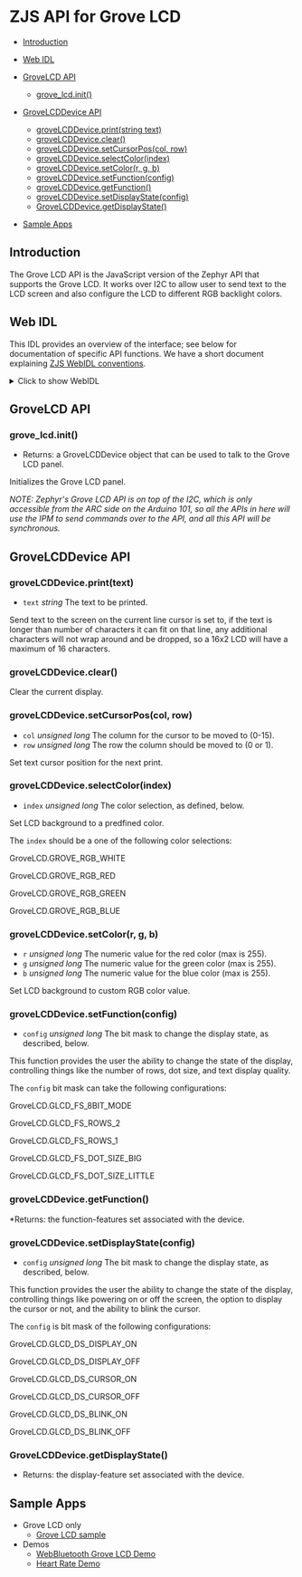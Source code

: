 ZJS API for Grove LCD
=====================

* [Introduction](#introduction)
* [Web IDL](#web-idl)
* [GroveLCD API](#grovelcd-api)
  * [grove_lcd.init()](#grove_lcdinit)
* [GroveLCDDevice API](#grovelcddevice-api)
  * [groveLCDDevice.print(string text)](#grovelcddeviceprinttext)
  * [groveLCDDevice.clear()](#grovelcddeviceclear)
  * [groveLCDDevice.setCursorPos(col, row)](#grovelcddevicesetcursorposcol-row)
  * [groveLCDDevice.selectColor(index)](#grovelcddeviceselectcolorindex)
  * [groveLCDDevice.setColor(r, g, b)](#grovelcddevicesetcolorr-g-b)
  * [groveLCDDevice.setFunction(config)](#grovelcddevicesetfunctionconfig)
  * [groveLCDDevice.getFunction()](#grovelcddevicegetfunction)
  * [groveLCDDevice.setDisplayState(config)](#grovelcddevicesetdisplaystateconfig)
  * [GroveLCDDevice.getDisplayState()](#grovelcddevicegetdisplaystate)

* [Sample Apps](#sample-apps)

Introduction
------------
The Grove LCD API is the JavaScript version of the Zephyr API that supports the
Grove LCD.  It works over I2C to allow user to send text to the LCD screen
and also configure the LCD to different RGB backlight colors.

Web IDL
-------
This IDL provides an overview of the interface; see below for
documentation of specific API functions.  We have a short document
explaining [ZJS WebIDL conventions](Notes_on_WebIDL.md).

<details>
<summary>Click to show WebIDL</summary>
<pre>// require returns a GroveLCD object
// var grove_lcd = require('grove_lcd');
[ReturnFromRequire]
interface GroveLCD {
    GroveLCDDevice init();
    attribute unsigned long GLCD_FS_8BIT_MODE;
    attribute unsigned long GLCD_FS_ROWS_2;
    attribute unsigned long GLCD_FS_ROWS_1;
    attribute unsigned long GLCD_FS_DOT_SIZE_BIG;
    attribute unsigned long GLCD_FS_DOT_SIZE_LITTLE;
<p>
    attribute unsigned long GLCD_DS_DISPLAY_ON;
    attribute unsigned long GLCD_DS_DISPLAY_OFF;
    attribute unsigned long GLCD_DS_CURSOR_ON;
    attribute unsigned long GLCD_DS_CURSOR_OFF;
    attribute unsigned long GLCD_DS_BLINK_ON;
    attribute unsigned long GLCD_DS_BLINK_OFF;
<p>
    attribute unsigned long GLCD_IS_SHIFT_INCREMENT;
    attribute unsigned long GLCD_IS_SHIFT_DECREMENT;
    attribute unsigned long GLCD_IS_ENTRY_LEFT;
    attribute unsigned long GLCD_IS_ENTRY_RIGHT;
<p>
    attribute unsigned long GROVE_RGB_WHITE;
    attribute unsigned long GROVE_RGB_RED;
    attribute unsigned long GROVE_RGB_GREEN;
    attribute unsigned long GROVE_RGB_BLUE;
};<p>interface GroveLCDDevice {
    void print(string text);
    void clear();
    void setCursorPos(unsigned long col, unsigned long row);
    void selectColor(unsigned long index);
    void setColor(unsigned long r, unsigned long g, unsigned long b);
    void setFunction(unsigned long config);
    unsigned long getFunction();
    void setDisplayState(unsigned long config);
    unsigned long getDisplayState();
};</pre>
</details>

GroveLCD API
------------
### grove_lcd.init()
* Returns: a GroveLCDDevice object that can be used to
talk to the Grove LCD panel.

Initializes the Grove LCD panel.

*NOTE: Zephyr's Grove LCD API is on top of the I2C, which is only accessible
from the ARC side on the Arduino 101, so all the APIs in here will use the
IPM to send commands over to the API, and all this API will be synchronous.*

GroveLCDDevice API
------------------
### groveLCDDevice.print(text)
* `text` *string* The text to be printed.

Send text to the screen on the current line cursor is set to,
if the text is longer than number of characters it can fit on that line,
any additional characters will not wrap around and be dropped,
so a 16x2 LCD will have a maximum of 16 characters.

### groveLCDDevice.clear()

Clear the current display.

### groveLCDDevice.setCursorPos(col, row)
* `col` *unsigned long* The column for the cursor to be moved to (0-15).
* `row` *unsigned long* The row the column should be moved to (0 or 1).

Set text cursor position for the next print.

### groveLCDDevice.selectColor(index)
* `index` *unsigned long* The color selection, as defined, below.

Set LCD background to a predfined color.

The `index` should be a one of the following color selections:

GroveLCD.GROVE_RGB_WHITE

GroveLCD.GROVE_RGB_RED

GroveLCD.GROVE_RGB_GREEN

GroveLCD.GROVE_RGB_BLUE

### groveLCDDevice.setColor(r, g, b)
* `r` *unsigned long* The numeric value for the red color (max is 255).
* `g` *unsigned long* The numeric value for the green color (max is 255).
* `b` *unsigned long* The numeric value for the blue color (max is 255).

Set LCD background to custom RGB color value.

### groveLCDDevice.setFunction(config)
* `config` *unsigned long* The bit mask to change the display state, as described, below.

This function provides the user the ability to change the state
of the display, controlling things like the number of rows,
dot size, and text display quality.

The `config` bit mask can take the following configurations:

GroveLCD.GLCD_FS_8BIT_MODE

GroveLCD.GLCD_FS_ROWS_2

GroveLCD.GLCD_FS_ROWS_1

GroveLCD.GLCD_FS_DOT_SIZE_BIG

GroveLCD.GLCD_FS_DOT_SIZE_LITTLE

### groveLCDDevice.getFunction()
*Returns: the function-features set associated with the device.

### groveLCDDevice.setDisplayState(config)
* `config` *unsigned long* The bit mask to change the display state, as described, below.

This function provides the user the ability to change the state
of the display, controlling things like powering on or off
the screen, the option to display the cursor or not, and the ability to
blink the cursor.

The `config` is bit mask of the following configurations:

GroveLCD.GLCD_DS_DISPLAY_ON

GroveLCD.GLCD_DS_DISPLAY_OFF

GroveLCD.GLCD_DS_CURSOR_ON

GroveLCD.GLCD_DS_CURSOR_OFF

GroveLCD.GLCD_DS_BLINK_ON

GroveLCD.GLCD_DS_BLINK_OFF

### GroveLCDDevice.getDisplayState()
* Returns: the display-feature set associated with the device.

Sample Apps
-----------
* Grove LCD only
  * [Grove LCD sample](../samples/GroveLCD.js)
* Demos
  * [WebBluetooth Grove LCD Demo](../samples/WebBluetoothGroveLcdDemo.js)
  * [Heart Rate Demo](../samples/HeartRateDemo.js)
